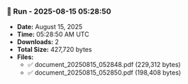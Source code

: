 
### 🔄 Run - 2025-08-15 05:28:50
- **Date:** August 15, 2025
- **Time:** 05:28:50 AM UTC
- **Downloads:** 2
- **Total Size:** 427,720 bytes
- **Files:**
  - ✅ document_20250815_052848.pdf (229,312 bytes)
  - ✅ document_20250815_052850.pdf (198,408 bytes)
